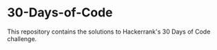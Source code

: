 # 30-Days-of-Code
This repository contains the solutions to Hackerrank's 30 Days of Code challenge.
